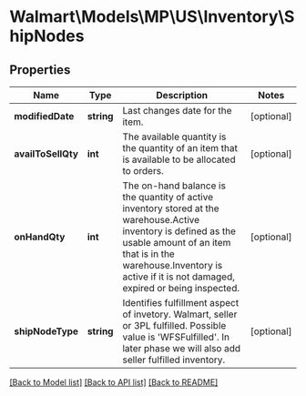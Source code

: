 # Walmart\Models\MP\US\Inventory\ShipNodes

## Properties

Name | Type | Description | Notes
------------ | ------------- | ------------- | -------------
**modifiedDate** | **string** | Last changes date for the item. | [optional]
**availToSellQty** | **int** | The available quantity is the quantity of an item that is available to be allocated to orders. | [optional]
**onHandQty** | **int** | The on-hand balance is the quantity of active inventory stored at the warehouse.Active inventory is defined as the usable amount of an item that is in the warehouse.Inventory is active if it is not damaged, expired or being inspected. | [optional]
**shipNodeType** | **string** | Identifies fulfillment aspect of invetory. Walmart, seller or 3PL fulfilled. Possible value is 'WFSFulfilled'. In later phase we will also add seller fulfilled inventory. | [optional]


[[Back to Model list]](./) [[Back to API list]](../../../../../README.md#supported-apis) [[Back to README]](../../../../../README.md)
